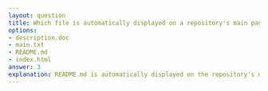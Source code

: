 ```yaml
---
layout: question
title: Which file is automatically displayed on a repository's main page?
options:
- description.doc
- main.txt
- README.md
- index.html
answer: 3
explanation: README.md is automatically displayed on the repository's main page, providing information about the project, installation instructions, usage examples, and other relevant details.
---
```

